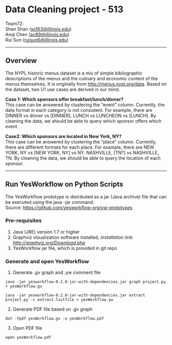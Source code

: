 # Data Cleaning project - 513
Team72:\
Shan Shan ([ss163@illinois.edu](mailto:ss163@illinois.edu))\
Anqi Chen ([ac89@illinois.edu](mailto:ac89@illinois.edu))\
Rui Sun ([ruisun6@illinois.edu](mailto:ruisun6@illinois.edu))

---
## Overview
The NYPL historic menus dataset is a mix of simple bibliographic descriptions of the menus and the culinary and economic content of the menus themselves. It is originally from http://menus.nypl.org/data. Based on the dataset, two U1 use cases are derived in our mind.

**Case 1: Which sponsors offer breakfast/lunch/dinner?**\
This case can be answered by clustering the “event” column. Currently, the data format in each category is not consistent. For example, there are DINNER vs dinner vs [DINNER], LUNCH vs LUNCHEON vs [LUNCH].  By cleaning the data, we should be able to query which sponsor offers which event.

**Case2:  Which sponsors are located in New York, NY?**\
This case can be answered by clustering the “place” column. Currently, there are different formats for each place. For example, there are NEW YORK, NY vs [NEW YORK, NY] vs NY. NASHVILLE, [TN?] vs NASHVILLE, TN. By cleaning the data, we should be able to query the location of each sponsor.

---
## Run YesWorkflow on Python Scripts
The YesWorkflow prototype is distributed as a jar (Java archive) file that can be executed using the java -jar command.\
Source: https://github.com/yesworkflow-org/yw-prototypes
### Pre-requisites
1. Java (JRE) version 1.7 or higher
2. Graphviz visualization software installed, *installation link: http://graphviz.org/Download.php*
3. YesWorkflow jar file, which is provided in git repo

### Generate and open YesWorkflow
1. Generate .gv graph and .yw comment file
```
java -jar yesworkflow-0.2.0-jar-with-dependencies.jar graph project.py > yesWorkflow.gv
```
```
java -jar yesworkflow-0.2.0-jar-with-dependencies.jar extract project.py -c extract.listfile > yesWorkflow.yw
```
2. Generate PDF file based on .gv graph
```
dot -Tpdf yesWorkflow.gv -o yesWorkflow.pdf
```
3. Open PDF file
```
open yesWorkflow.pdf
```
<object data="yesWorkflow.pdf" type="application/pdf" width="100%">
</object>
